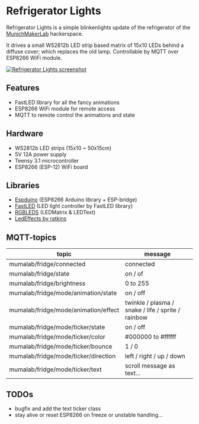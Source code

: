 Refrigerator Lights
===================
Refrigerator Lights is a simple blinkenlights update of the refrigerator of the [MunichMakerLab](https://munichmakerlab.de/) hackerspace.

It drives a small WS2812b LED strip based matrix of 15x10 LEDs behind a diffuse cover; which replaces the old lamp. 
Controllable by MQTT over ESP8266 WiFi module.

[![Refrigerator Lights screenshot](https://cloud.githubusercontent.com/assets/6171589/7560420/513b217e-f7c3-11e4-8fe3-a6d3037b3baf.jpg)](https://www.tumblr.com/video/munichmakerlab/116758165625/700/)

Features
--------
* FastLED library for all the fancy animations
* ESP8266 WiFi module for remote access
* MQTT to remote control the animations and state

Hardware
--------
* WS2812b LED strips (15x10 ~ 50x15cm)
* 5V 12A power supply
* Teensy 3.1 microcontroller
* ESP8266 (ESP-12) WiFi board

Libraries
---------
* [Espduino](https://github.com/tuanpmt/espduino) (ESP8266 Arduino library + ESP-bridge)
* [FastLED](https://github.com/FastLED/FastLED) (LED light controller by FastLED library)
* [RGBLEDS](https://github.com/AaronLiddiment/RGBLEDS) (LEDMatrix & LEDText)
* [LedEffects by ratkins](https://bitbucket.org/ratkins/ledeffects/src/?at=default)

MQTT-topics
-----------
| topic                                | message                                            |
| ------------------------------------ | -------------------------------------------------- |
| mumalab/fridge/connected             | connected                                          |
| mumalab/fridge/state                 | on / of                                            |
| mumalab/fridge/brightness            | 0 to 255                                           |
| mumalab/fridge/mode/animation/state  | on / off                                           |
| mumalab/fridge/mode/animation/effect | twinkle / plasma / snake / life / sprite / rainbow |
| mumalab/fridge/mode/ticker/state     | on / off                                           |
| mumalab/fridge/mode/ticker/color     | #000000 to #ffffff                                 |
| mumalab/fridge/mode/ticker/bounce    | 1 / 0                                              |
| mumalab/fridge/mode/ticker/direction | left / right / up / down                           |
| mumalab/fridge/mode/ticker/text      | scroll message as text...                          |

TODOs
-----
* bugfix and add the text ticker class
* stay alive or reset ESP8266 on freeze or unstable handling...
